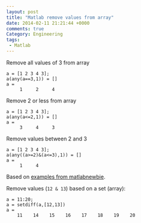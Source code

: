 ```yaml
---
layout: post
title: "Matlab remove values from array"
date: 2014-02-11 21:21:44 +0000
comments: true
Category: Engineering
tags:
 - Matlab
---
```



Remove all values of 3 from array

    a = [1 2 3 4 3];
    a(any(a==3,1)) = []
    a =
         1     2     4

Remove 2 or less from array

    a = [1 2 3 4 3];
    a(any(a<=2,1)) = []
    a =
         3     4     3

Remove values between 2 and 3

    a = [1 2 3 4 3];
    a(any((a>=2)&(a<=3),1)) = []
    a =
         1     4

Based on [examples from matlabnewbie][source].

Remove values (`12 & 13`) based on a set (array):

    a = 11:20;
    a = setdiff(a,[12,13])
    a = 
        11    14    15    16    17    18    19    20
   

[source]:  http://matlabnewbie.blogspot.co.uk/2011/11/remove-any-rows-that-contains-specific.html
